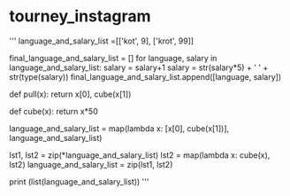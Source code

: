 # tourney_instagram
'''
language_and_salary_list =[['kot', 9], ['krot', 99]]

final_language_and_salary_list = []
for language, salary in language_and_salary_list:
    salary = salary+1
    salary = str(salary*5) + ' ' + str(type(salary))
    final_language_and_salary_list.append([language, salary])
	
	
def pull(x):
    return x[0], cube(x[1])

def cube(x): 
    return x*50

language_and_salary_list = map(lambda x: [x[0], cube(x[1])], language_and_salary_list)

lst1, lst2 = zip(*language_and_salary_list)
lst2 = map(lambda x: cube(x), lst2)
language_and_salary_list = zip(lst1, lst2)

print (list(language_and_salary_list))
'''
